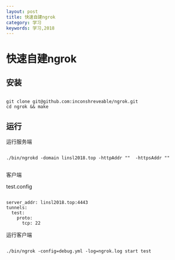 ```yaml
---
layout: post
title: 快速自建ngrok
category: 学习
keywords: 学习,2018
---
```


# 快速自建ngrok


## 安装

```

git clone git@github.com:inconshreveable/ngrok.git
cd ngrok && make

```


## 运行

运行服务端

```

./bin/ngrokd -domain linsl2018.top -httpAddr ""  -httpsAddr ""


```

客户端

test.config
```

server_addr: linsl2018.top:4443
tunnels:
  test:
    proto:
      tcp: 22

```

运行客户端

```

./bin/ngrok -config=debug.yml -log=ngrok.log start test

```
